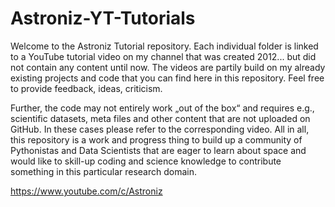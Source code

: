 # Astroniz-YT-Tutorials

Welcome to the Astroniz Tutorial repository. Each individual folder is linked to a YouTube tutorial video on my channel that was created 2012... but did not contain any content until now. The videos are partily build on my already existing projects and code that you can find here in this repository. Feel free to provide feedback, ideas, criticism.

Further, the code may not entirely work „out of the box“ and requires e.g., scientific datasets, meta files and other content that are not uploaded on GitHub. In these cases please refer to the corresponding video. All in all, this repository is a work and progress thing to build up a community of Pythonistas and Data Scientists that are eager to learn about space and would like to skill-up coding and science knowledge to contribute something in this particular research domain.

https://www.youtube.com/c/Astroniz
